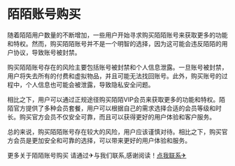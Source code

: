 # 陌陌账号购买

随着陌陌用户数量的不断增加，一些用户开始寻求购买陌陌账号来获取更多的功能和特权。然而，购买陌陌账号并不是一个明智的选择，因为这可能会违反陌陌的用户协议，导致账号被封禁。

购买陌陌账号存在的风险主要包括账号被封禁和个人信息泄露。一旦账号被封禁，用户将失去所有的付费和虚拟物品，并且可能无法找回账号。此外，购买账号的过程中，个人信息也可能会被泄露，导致隐私安全问题。

相比之下，用户可以通过正规途径购买陌陌VIP会员来获取更多的功能和特权。陌陌官方提供了多种会员套餐，用户可以根据自己的需求选择合适的会员等级和时长。购买官方会员不仅安全可靠，而且可以获得更好的用户体验和客户服务。

总的来说，购买陌陌账号存在较大的风险，用户应该谨慎对待。相比之下，购买官方会员是更加安全和可靠的选择，可以带来更好的用户体验和服务。

更多关于陌陌账号购买 请通过✈与我们联系,感谢阅读！[点我联系✈](https://img.G208.com)
